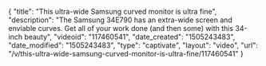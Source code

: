 {
    "title": "This ultra-wide Samsung curved monitor is ultra fine",
    "description": "The Samsung 34E790 has an extra-wide screen and enviable curves. Get all of your work done (and then some) with this 34-inch beauty",
    "videoid": "117460541",
    "date_created": "1505243483",
    "date_modified": "1505243483",
    "type": "captivate",
    "layout": "video",
    "url": "\/v\/this-ultra-wide-samsung-curved-monitor-is-ultra-fine\/117460541"
}